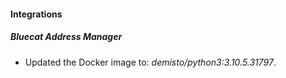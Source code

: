#### Integrations
##### Bluecat Address Manager
- Updated the Docker image to: *demisto/python3:3.10.5.31797*.
